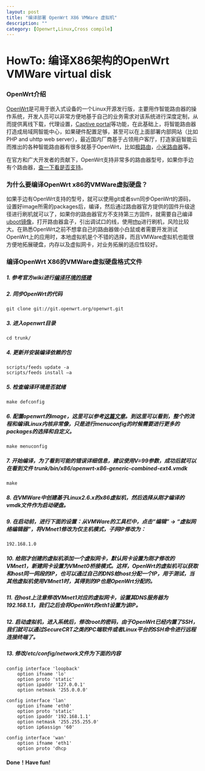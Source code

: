 ```yaml
---
layout: post
title: "编译部署 OpenWrt X86 VMWare 虚拟机"
description: ""
category: [Openwrt,Linux,Cross compile]
---
```


# HowTo: 编译X86架构的OpenWrt VMWare virtual disk


### OpenWrt介绍

[OpenWrt][1]是可用于嵌入式设备的一个Linux开源发行版，主要用作智能路由器的操作系统，开发人员可以非常方便地基于自己的业务需求对该系统进行深度定制，从而提供离线下载，代理设置，[Captive portal][7]等功能，在此基础上，将智能路由器打造成局域网智能中心，如果硬件配置足够，甚至可以在上面部署内部网站（比如PHP and uhttp web server），最近国内厂商基于占领用户客厅，打造家庭智能云而推出的各种智能路由器有很多就基于OpenWrt，比如[极路由][2]，[小米路由器][3]等。

在官方和广大开发者的贡献下，OpenWrt支持非常多的路由器型号，如果你手边有个路由器，[查一下看是否支持][4]。

### 为什么要编译OpenWrt x86的VMWare虚拟硬盘？
如果手边有OpenWrt支持的型号，就可以使用git或者svn同步OpenWrt的源码，设置好image所需的packages后，编译，然后通过路由器官方提供的固件升级途径进行刷机就可以了，如果你的路由器官方不支持第三方固件，就需要自己编译[uboot镜像][5]，打开路由器盒子，引出调试口的线，使用[tftp][6]进行刷机，风险比较大。在熟悉OpenWrt之前不想拿自己的路由器做小白鼠或者需要开发测试OpenWrt上的应用时，本地虚拟机是个不错的选择，而且VMWare虚拟机也能很方便地拓展硬盘，内存以及虚拟网卡，对业务拓展的适应性较好。

### 编译OpenWrt X86的VMWare虚拟硬盘格式文件

##### 1. 参考官方wiki进行[编译环境的搭建][8]

##### 2. 同步OpenWrt的代码
	git clone git://git.openwrt.org/openwrt.git

##### 3. 进入openwrt目录
	cd trunk/

##### 4. 更新并安装编译依赖的包
	scripts/feeds update -a
	scripts/feeds install –a

##### 5. 检查编译环境是否就绪
	make defconfig

##### 6. 配置openwrt的image，这里可以参考[这篇文章][9]。到这里可以看到，整个的流程和编译Linux内核非常像，只是进行menuconfig的时候需要进行更多的packages的选择和自定义。
	make menuconfig

##### 7. 开始编译，为了看到可能的错误详细信息，建议使用V=99参数，成功后就可以在看到文件 trunk/bin/x86/openwrt-x86-generic-combined-ext4.vmdk
	make

##### 8. 在VMWare中创建基于Linux2.6.x的x86虚拟机，然后选择从刚才编译的vmdk文件作为启动硬盘。

##### 9. 在启动前，进行下面的设置：从VMWare的工具栏中，点击“编辑” -> “虚拟网络编辑器”，将VMnet1修改为仅主机模式，子网IP修改为：
	192.168.1.0

##### 10. 给刚才创建的虚拟机添加一个虚拟网卡，默认网卡设置为刚才修改的VMnet1，新建网卡设置为VMnet0桥接模式。这样，OpenWrt的虚拟机可以获取和host同一网段的IP，也可以通过自己的DNS给host分配一个IP，用于测试，当其他虚拟机使用VMnet1时，其得到的IP也是OpenWrt分配的。

##### 11. 在host上注意修改VMnet1对应的虚拟网卡，设置其DNS服务器为192.168.1.1，我们之后会将OpenWrt的eth1设置为该IP。

##### 12. 启动虚拟机，进入系统后，修改root的密码，由于OpenWrt已经内置了SSH， 我们就可以通过SecureCRT之类的PC端软件或者Linux平台的SSH命令进行远程连接终端了。

##### 13. 修改/etc/config/network文件为下面的内容
	
	config interface 'loopback'
        option ifname 'lo'
        option proto 'static'
        option ipaddr '127.0.0.1'
        option netmask '255.0.0.0'

	config interface 'lan'
        option ifname 'eth0'
        option proto 'static'
        option ipaddr '192.168.1.1'
        option netmask '255.255.255.0'
        option ip6assign '60'

	config interface 'wan'
        option ifname 'eth1'
        option proto 'dhcp


#### Done！Have fun!

[1]: https://openwrt.org/
[2]: https://code.google.com/p/openwrt-hiwifi/
[3]: http://www.zhihu.com/question/22339109
[4]: http://wiki.openwrt.org/toh/start
[5]: http://wiki.openwrt.org/?do=search&id=uboot
[6]: http://wiki.openwrt.org/?do=search&id=tftp
[7]: http://wiki.openwrt.org/doc/howto/wireless.overview
[8]: http://wiki.openwrt.org/doc/howto/buildroot.exigence
[9]: http://blog.csdn.net/openme_openwrt/article/details/7998389

